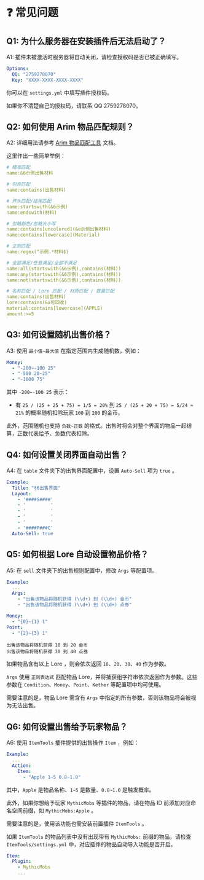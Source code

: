 # ❓ 常见问题

## Q1: 为什么服务器在安装插件后无法启动了？

A1: 插件未被激活时服务器将自动关闭，请检查授权码是否已被正确填写。

``` yaml
Options:
  QQ: "2759278070"
  Key: "XXXX-XXXX-XXXX-XXXX"
```

你可以在 `settings.yml` 中填写插件授权码。

如果你不清楚自己的授权码，请联系 QQ 2759278070。

## Q2: 如何使用 Arim 物品匹配规则？

A2: 详细用法请参考 [Arim 物品匹配工具](https://taboolib.feishu.cn/wiki/SRg4wO9q0iI3kbkdX79cHQRWncb) 文档。

这里作出一些简单举例：

``` yaml
# 精准匹配
name:&6示例出售材料

# 包含匹配
name:contains(出售材料)

# 开头匹配/结尾匹配
name:startswith(&6示例)
name:endswith(材料)

# 忽略颜色/忽略大小写
name:contains[uncolored](&e示例出售材料)
name:contains[lowercase](Material)

# 正则匹配
name:regex(^示例.*材料$)

# 全部满足/任意满足/全部不满足
name:all(startswith(&6示例),contains(材料))
name:any(startswith(&6示例),contains(材料))
name:not(startswith(&6示例),contains(材料))

# 名称匹配 / Lore 匹配 / 材质匹配 / 数量匹配
name:contains(出售材料)
lore:contains(&a可回收)
material:contains[lowercase](APPLE)
amount:>=5
```

## Q3: 如何设置随机出售价格？

A3: 使用 `最小值~最大值` 在指定范围内生成随机数，例如：

``` yaml
Money:
  - "-200~-100 25"
  - "-500 20~25"
  - "-1000 75"
```

其中 `-200~-100 25` 表示：

* 有 `25 / (25 + 25 + 75) = 1/5 = 20%` 到 `25 / (25 + 20 + 75) = 5/24 ≈ 21%` 的概率随机扣除玩家 `100` 到 `200` 的金币。

此外，范围随机也支持 `负数~正数` 的格式。出售时将会对整个界面的物品一起结算，正数代表给予、负数代表扣除。

## Q4: 如何设置关闭界面自动出售？

A4: 在 `table` 文件夹下的出售界面配置中，设置 `Auto-Sell` 项为 `true` 。

``` yaml
Example:
  Title: "§6出售界面"
  Layout:
    - '####S####'
    - '         '
    - '         '
    - '         '
    - '         '
    - '####P###C'
  Auto-Sell: true
```

## Q5: 如何根据 Lore 自动设置物品价格？

A5: 在 `sell` 文件夹下的出售规则配置中，修改 `Args` 等配置项。

``` yaml
Example:
  ...
  Args: 
    - "出售该物品将随机获得 (\\d+) 到 (\\d+) 金币"
    - "出售该物品将随机获得 (\\d+) 到 (\\d+) 点券"
```

``` yaml
Money:
  - "{0}~{1} 1"
Point:
  - "{2}~{3} 1"
```

```
出售该物品将随机获得 10 到 20 金币
出售该物品将随机获得 30 到 40 点券
```

如果物品含有以上 Lore ，则会依次返回 `10`、`20`、`30`、`40` 作为参数。

`Args` 使用 `正则表达式` 匹配物品 Lore，并将捕获组字符串依次返回作为参数。这些参数在 `Condition`、`Money`、`Point`、`Kether`
等配置项中均可使用。

需要注意的是，物品 Lore 需含有 `Args` 中指定的所有参数，否则该物品将会被视为无法出售。

## Q6: 如何设置出售给予玩家物品？

A6: 使用 `ItemTools` 插件提供的出售操作 `Item` ，例如：

``` yaml
Example:
  ...
  Action:
    Item:
      - "Apple 1~5 0.8~1.0"
```

其中，`Apple` 是物品名称、`1~5` 是数量、`0.8~1.0` 是触发概率。

此外，如果你想给予玩家 `MythicMobs` 等插件的物品，请在物品 ID 前添加对应命名空间前缀，如 `MythicMobs:Apple` 。

需要注意的是，使用该功能也需安装前置插件 `ItemTools` 。

如果 `ItemTools` 的物品列表中没有出现带有 `MythicMobs:` 前缀的物品，请检查 `ItemTools/settings.yml`
中，对应插件的物品自动导入功能是否开启。

``` yaml
Item:
  Plugin:
    - MythicMobs
    ...
```